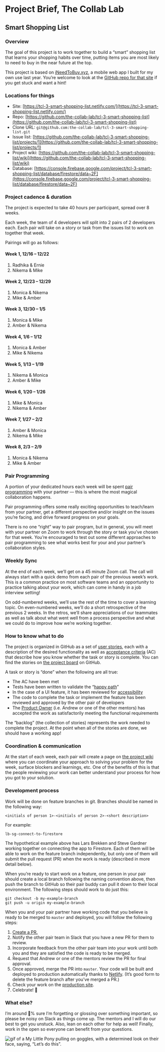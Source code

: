 # Project Brief, The Collab Lab

## Smart Shopping List

### Overview

The goal of this project is to work together to build a “smart” shopping list that learns your shopping habits over time, putting items you are most likely to need to buy in the near future at the top.

This project is based on [iNeedToBuy.xyz](https://app.ineedtobuy.xyz/), a mobile web app I built for my own use last year. You’re welcome to look at the [GitHub repo for that site](https://github.com/segdeha/ineedtobuy.xyz) if you get stuck and want a hint!

### Locations for things

* Site: [https://tcl-3-smart-shopping-list.netlify.com/](https://tcl-3-smart-shopping-list.netlify.com/)
* Repo: [https://github.com/the-collab-lab/tcl-3-smart-shopping-list](https://github.com/the-collab-lab/tcl-3-smart-shopping-list)
* Clone URL: `git@github.com:the-collab-lab/tcl-3-smart-shopping-list.git`
* Issue list: [https://github.com/the-collab-lab/tcl-3-smart-shopping-list/projects/1](https://github.com/the-collab-lab/tcl-3-smart-shopping-list/projects/1)
* Project wiki: [https://github.com/the-collab-lab/tcl-3-smart-shopping-list/wiki](https://github.com/the-collab-lab/tcl-3-smart-shopping-list/wiki)
* Database: [https://console.firebase.google.com/project/tcl-3-smart-shopping-list/database/firestore/data~2F](https://console.firebase.google.com/project/tcl-3-smart-shopping-list/database/firestore/data~2F)

### Project cadence & duration

The project is expected to take 40 hours per participant, spread over 8 weeks.

Each week, the team of 4 developers will split into 2 pairs of 2 developers each. Each pair will take on a story or task from the issues list to work on together that week.

Pairings will go as follows:

#### Week 1, 12/16 – 12/22

1. Radhika & Ernie
2. Nikema & Mike

#### Week 2, 12/23 – 12/29

1. Monica & Nikema
2. Mike & Amber

#### Week 3, 12/30 – 1/5

1. Monica & Mike
2. Amber & Nikema

#### Week 4, 1/6 – 1/12

1. Monica & Amber
2. Mike & Nikema

#### Week 5, 1/13 – 1/19

1. Nikema & Monica
2. Amber & Mike

#### Week 6, 1/20 – 1/26

1. Mike & Monica
2. Nikema & Amber

#### Week 7, 1/27 – 2/2

1. Amber & Monica
2. Nikema & Mike

#### Week 8, 2/3 – 2/9

1. Monica & Nikema
2. Mike & Amber

### Pair Programming

A portion of your dedicated hours each week will be spent [pair programming](https://www.freecodecamp.org/news/how-remote-pair-programming-works-and-why-it-can-change-your-life-cd7b767dc60f/) with your partner — this is where the most magical collaboration happens.

Pair programming offers some really exciting opportunities to teach/learn from your partner, get a different perspective and/or insight on the issues you’re facing, and drive forward progress on your goals.

There is no one “right” way to pair program, but in general, you will meet with your partner on Zoom to work through the story or task you’ve chosen for that week. You’re encouraged to test out some different approaches to pair programming to see what works best for your and your partner’s collaboration styles.

### Weekly Sync

At the end of each week, we’ll get on a 45 minute Zoom call. The call will always start with a quick demo from each pair of the previous week’s work. This is a common practice on most software teams and an opportunity to practice talking about your work, which can come in handy in a job interview setting!

On odd-numbered weeks, we’ll use the rest of the time to cover a learning topic. On even-numbered weeks, we’ll do a short retrospective of the previous 2 weeks. In the retros, we’ll share appreciations of our teammates as well as talk about what went well from a process perspective and what we could do to improve how we’re working together.

### How to know what to do

The project is organized in GitHub as a set of [user stories](https://www.mountaingoatsoftware.com/agile/user-stories), each with a description of the desired functionality as well as [acceptance criteria](https://www.leadingagile.com/2014/09/acceptance-criteria/) (AC) that describe how you know whether the task or story is complete. You can find the stories on [the project board](https://github.com/the-collab-lab/tcl-3-smart-shopping-list/projects/1) on GitHub.

A task or story is “done” when the following are all true:

* The AC have been met
* Tests have been written to validate the “[happy path](https://en.wikipedia.org/wiki/Happy_path)”
* In the case of a UI feature, it has been reviewed for [accessibility](https://accessibilityinsights.io/)
* The code to complete the task or implement the feature has been reviewed and approved by the other pair of developers
* The [Product Owner](https://www.agilealliance.org/glossary/product-owner/) (i.e. Andrew or one of the other mentors) has accepted the work as satisfactorily meeting the functional requirements

The “backlog” (the collection of stories) represents the work needed to complete the project. At the point when all of the stories are done, we should have a working app!

### Coordination & communication

At the start of each week, each pair will create a page on [the project wiki](https://github.com/the-collab-lab/tcl-3-smart-shopping-list/wiki) where you can coordinate your approach to solving your problem for the week, surface blockers and learnings, etc. One of the benefits of this is that the people reviewing your work can better understand your process for how you got to your solution.

### Development process

Work will be done on feature branches in git. Branches should be named in the following way:

	<initials of person 1>-<initials of person 2>-<short description>

For example:

	lb-sg-connect-to-firestore

The hypothetical example above has Lars Brekken and Steve Gardner working together on connecting the app to Firestore. Each of them will be able to work on the feature branch independently, but only one of them will submit the pull request (PR) when the work is ready (described in more detail below).

When you’re ready to start work on a feature, one person in your pair should create a local branch following the naming convention above, then push the branch to GitHub so their pair buddy can pull it down to their local environment. The following steps should work to do just this:

	git checkout -b my-example-branch
	git push -u origin my-example-branch

When you and your pair partner have working code that you believe is ready to be merged to `master` and deployed, you will follow the following steps:

1. [Create a PR.](https://help.github.com/en/github/collaborating-with-issues-and-pull-requests/creating-a-pull-request)
2. Notify the other pair team in Slack that you have a new PR for them to review.
3. Incorporate feedback from the other pair team into your work until both you and they are satisfied the code is ready to be merged.
4. Request that Andrew or one of the mentors review the PR for final approval.
5. Once approved, merge the PR into `master`. Your code will be built and deployed to production automatically thanks to [Netlify](https://www.netlify.com/). (It’s good form to delete the feature branch after you’ve merged a PR.)
6. Check your work on the [production site](https://tcl-3-smart-shopping-list.netlify.com/).
7. Celebrate! 🥳

### What else?

I’m around 💯% sure I’m forgetting or glossing over something important, so please be noisy on Slack as things come up. The mentors and I will do our best to get you unstuck. Also, lean on each other for help as well! Finally, work in the open so everyone can benefit from your questions.

![gif of a My Little Pony pulling on goggles, with a determined look on their face, saying, “Let’s do this”.](http://giphygifs.s3.amazonaws.com/media/PuWNMebKGIKNG/giphy.gif)
